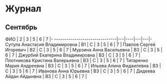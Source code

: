 # Журнал

## Сентябрь

 ФИО                            |  2 |  3 | 5 | 6 | 7 |-
 -------------------------------|---|----|---|---|-
 Сутула Анастасия Владимировна  | B1 | C | 3 | 5 | 6 | 7 |
 Павлов Сергей Игоревич         | B2 | C | 3 | 5 | 6 | 7 |
 Мурзина Анна Васильевна        | B3 | C | 3 | 5 | 6 | 7 |
 Джурбий Екатерина Владимировна | B3 | C | 3 | 5 | 6 | 7 |
 Плотникова Кристина Валерьевна | B3 | C | 3 | 5 | 6 | 7 |
 Титаренко Мария Андреевна      | B3 | C | 3 | 5 | 6 | 7 |
 Ильева Алина Фидаилевна        | B3 | C | 3 | 5 | 6 | 7 |
 Иванова Анна Юрьевна           | B3 | C | 3 | 5 | 6 | 7 |
 Дидеева Айдан Айдынвна         | B3 | C | 3 | 5 | 6 | 7 |
